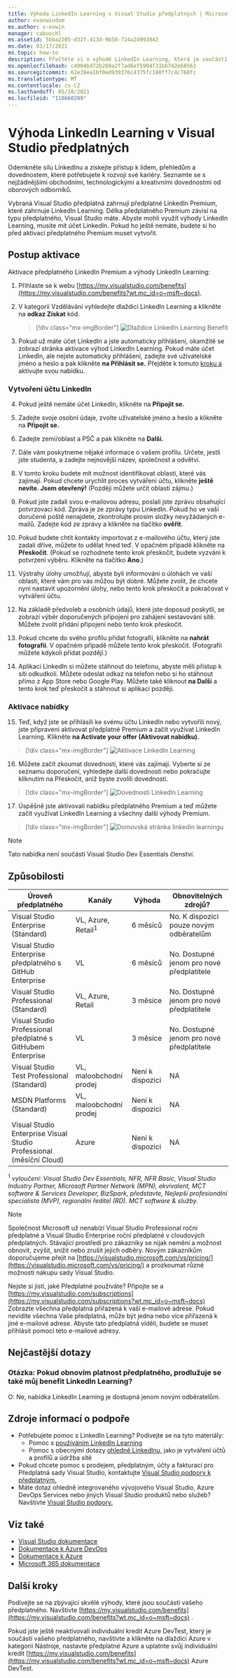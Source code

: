 ```yaml
---
title: Výhoda LinkedIn Learning v Visual Studio předplatných | Microsoft Docs
author: evanwindom
ms.author: v-evwin
manager: cabuschl
ms.assetid: 5bba2205-d32f-413d-9b58-724a24993842
ms.date: 03/17/2021
ms.topic: how-to
description: Přečtěte si o výhodě LinkedIn Learning, která je součástí předplatného LinkedIn Premium, které je součástí vybraných Visual Studio předplatného.
ms.openlocfilehash: c4004bd72b269a2f7ad6ef5904f31bb742e68563
ms.sourcegitcommit: 62e39ea1bf0ed939376c4375fc180ff7c4c760fc
ms.translationtype: MT
ms.contentlocale: cs-CZ
ms.lasthandoff: 05/28/2021
ms.locfileid: "110660209"
---
```

# <a name="the-linkedin-learning-benefit-in-visual-studio-subscriptions"></a>Výhoda LinkedIn Learning v Visual Studio předplatných

Odemkněte sílu LinkedInu a získejte přístup k lidem, přehledům a dovednostem, které potřebujete k rozvoji své kariéry.  Seznamte se s nejžádnějšími obchodními, technologickými a kreativními dovednostmi od oborových odborníků.

Vybraná Visual Studio předplatná zahrnují předplatné LinkedIn Premium, které zahrnuje LinkedIn Learning.  Délka předplatného Premium závisí na typu předplatného, Visual Studio máte.
Abyste mohli využít výhody LinkedIn Learning, musíte mít účet LinkedIn.  Pokud ho ještě nemáte, budete si ho před aktivací předplatného Premium muset vytvořit.

## <a name="activation-steps"></a>Postup aktivace
Aktivace předplatného LinkedIn Premium a výhody LinkedIn Learning:
1. Přihlaste se k webu [https://my.visualstudio.com/benefits](https://my.visualstudio.com/benefits?wt.mc_id=o~msft~docs).

2. V kategorii Vzdělávání vyhledejte dlaždici LinkedIn Learning a klikněte na **odkaz Získat** kód.
   > [!div class="mx-imgBorder"]
   > ![Dlaždice LinkedIn Learning Benefit](_img/vs-linkedin/vs-linkedin-6-month-tile.png "Pokud chcete získat kód a začít, klikněte na Získat kód.")

3. Pokud už máte účet LinkedIn a jste automaticky přihlášení, okamžitě se zobrazí stránka aktivace výhod LinkedIn Learning.  Pokud máte účet LinkedIn, ale nejste automaticky přihlášení, zadejte své uživatelské jméno a heslo a pak klikněte **na Přihlásit se.**  Přejděte k tomuto [kroku a](#activate-your-offer) aktivujte svou nabídku.

### <a name="create-a-linkedin-account"></a>Vytvoření účtu LinkedIn
4. Pokud ještě nemáte účet LinkedIn, klikněte na **Připojit se.**

5. Zadejte svoje osobní údaje, zvolte uživatelské jméno a heslo a klikněte na **Připojit se.**

6. Zadejte zemi/oblast a PSČ a pak klikněte na **Další.**

7. Dále vám poskytneme nějaké informace o vašem profilu.  Určete, jestli jste studenta, a zadejte nejnovější název, společnost a odvětví.

8. V tomto kroku budete mít možnost identifikovat oblasti, které vás zajímají.  Pokud chcete urychlit proces vytváření účtu, klikněte **ještě nevíte.  Jsem otevřený!**  (Později můžete určit oblasti zájmu.)

9. Pokud jste zadali svou e-mailovou adresu, poslali jste zprávu obsahující potvrzovací kód.  Zpráva je ze zprávy typu LinkedIn.  Pokud ho ve vaší doručené poště nenajdete, zkontrolujte prosím složky nevyžádaných e-mailů.  Zadejte kód ze zprávy a klikněte na tlačítko **ověřit**.

10. Pokud budete chtít kontakty importovat z e-mailového účtu, který jste zadali dříve, můžete to udělat hned teď.  V opačném případě klikněte na **Přeskočit**. (Pokud se rozhodnete tento krok přeskočit, budete vyzváni k potvrzení výběru.  Klikněte na tlačítko **Ano**.)

11. Výstrahy úlohy umožňují, abyste byli informováni o úlohách ve vaší oblasti, které vám pro vás můžou být dobré.  Můžete zvolit, že chcete nyní nastavit upozornění úlohy, nebo tento krok přeskočit a pokračovat v vytváření účtu.

12. Na základě předvoleb a osobních údajů, které jste doposud poskytli, se zobrazí výběr doporučených připojení pro zahájení sestavování sítě.  Můžete zvolit přidání připojení nebo tento krok přeskočit.

13. Pokud chcete do svého profilu přidat fotografii, klikněte na **nahrát fotografii**.  V opačném případě můžete tento krok přeskočit.  (Fotografii můžete kdykoli přidat později.)

14. Aplikaci LinkedIn si můžete stáhnout do telefonu, abyste měli přístup k síti odkudkoli.  Můžete odeslat odkaz na telefon nebo si ho stáhnout přímo z App Store nebo Google Play.  Můžete také kliknout **na Další** a tento krok teď přeskočit a stáhnout si aplikaci později.

### <a name="activate-your-offer"></a>Aktivace nabídky
15. Teď, když jste se přihlásili ke svému účtu LinkedIn nebo vytvořili nový, jste připraveni aktivovat předplatné Premium a začít využívat LinkedIn Learning.  Klikněte **na Activate your offer (Aktivovat nabídku).**
   > [!div class="mx-imgBorder"]
   > ![Aktivace LinkedIn Learning](_img/vs-linkedin/vs-linkedin-Activate1.png "Pokud se chcete začít učit, klikněte na Aktivovat nabídku.")

16. Můžete začít zkoumat dovednosti, které vás zajímají.  Vyberte si ze seznamu doporučení, vyhledejte  další dovednosti nebo pokračujte kliknutím na Přeskočit, aniž byste zvolili dovednosti.
   > [!div class="mx-imgBorder"]
   > ![Dovednosti LinkedIn Learning](_img/vs-linkedin/vs-linkedin-skills.png "Zvolte dovednosti, které chcete prozkoumat.")

17. Úspěšně jste aktivovali nabídku předplatného Premium a teď můžete začít využívat LinkedIn Learning a všechny další výhody Premium.
   > [!div class="mx-imgBorder"]
   > ![Domovská stránka linkedin learningu](_img/vs-linkedin/vs-linkedin-learning-home.png "Vítá vás LinkedIn Premium s LinkedIn Learning!")

> [!NOTE]
> Tato nabídka není součástí Visual Studio Dev Essentials členství.

## <a name="eligibility"></a>Způsobilosti

| Úroveň předplatného                                                 |     Kanály                                            | Výhoda                                                          | Obnovitelných zdrojů?    |
|--------------------------------------------------------------------|---------------------------------------------------------|------------------------------------------------------------------|---------------|
| Visual Studio Enterprise (Standard)   | VL, Azure, Retail<sup>1</sup> | 6 měsíců       |  No.  K dispozici pouze novým odběratelům          |
| Visual Studio Enterprise předplatného s GitHub Enterprise   | VL | 6 měsíců       |  No.  Dostupné jenom pro nové předplatitele          |
| Visual Studio Professional (Standard) | VL, Azure, Retail                                       | 3 měsíce                                                            |No.  Dostupné jenom pro nové předplatitele         |
| Visual Studio Professional předplatné s GitHubem Enterprise | VL | 3 měsíce      | No.  Dostupné jenom pro nové předplatitele         |
| Visual Studio Test Professional (Standard)                         | VL, maloobchodní prodej                                              | Není k dispozici                                            |  NA         |
| MSDN Platforms (Standard)                                          | VL, maloobchodní prodej                                              | Není k dispozici                                              | NA         |
| Visual Studio Enterprise Visual Studio Professional (měsíční Cloud) | Azure                                       | Není k dispozici                                                           |NA|

<sup>1</sup>  *vyloučení: Visual Studio Dev Essentials, NFR, NFR Basic, Visual Studio Industry Partner, Microsoft Partner Network (MPN), ekvivalent, MCT software & Services Developer, BizSpark, představte, Nejlepší profesionální specialista (MVP), regionální ředitel (RD).  MCT software & služby.*

> [!NOTE]
> Společnost Microsoft už nenabízí Visual Studio Professional roční předplatné a Visual Studio Enterprise roční předplatné v cloudových předplatných. Stávající prostředí pro zákazníky se nijak nemění a možnost obnovit, zvýšit, snížit nebo zrušit jejich odběry. Novým zákazníkům doporučujeme přejít na [https://visualstudio.microsoft.com/vs/pricing/](https://visualstudio.microsoft.com/vs/pricing/) a prozkoumat různé možnosti nákupu sady Visual Studio.

Nejste si jistí, jaké Předplatné používáte?  Připojte se a [https://my.visualstudio.com/subscriptions](https://my.visualstudio.com/subscriptions?wt.mc_id=o~msft~docs) Zobrazte všechna předplatná přiřazená k vaší e-mailové adrese. Pokud nevidíte všechna Vaše předplatná, může být jedna nebo více přiřazená k jiné e-mailové adrese.  Abyste tato předplatná viděli, budete se muset přihlásit pomocí této e-mailové adresy.

## <a name="frequently-asked-questions"></a>Nejčastější dotazy
### <a name="q-if-i-renew-my-subscription-does-my-linkedin-learning-benefit-also-renew"></a>Otázka: Pokud obnovím platnost předplatného, prodlužuje se také můj benefit LinkedIn Learning?
O: Ne, nabídka LinkedIn Learning je dostupná jenom novým odběratelům.

## <a name="support-resources"></a>Zdroje informací o podpoře
- Potřebujete pomoc s LinkedIn Learning?  Podívejte se na tyto materiály:
  - Pomoc s [používáním LinkedIn Learning](https://www.linkedin.com/help/learning)
  - Pomoc s obecnými dotazy [ohledně LinkedInu,](https://www.linkedin.com/help/linkedin) jako je vytváření účtů a profilů a údržba sítě
- Pokud chcete pomoc s prodejem, předplatným, účty a fakturací pro Předplatná sady Visual Studio, kontaktujte [Visual Studio podpory k předplatným.](https://my.visualstudio.com/gethelp)
- Máte dotaz ohledně integrovaného vývojového Visual Studio, Azure DevOps Services nebo jiných Visual Studio produktů nebo služeb?  Navštivte [Visual Studio podpory.](https://visualstudio.microsoft.com/support/)

## <a name="see-also"></a>Viz také
- [Visual Studio dokumentace](/visualstudio/)
- [Dokumentace k Azure DevOps](/azure/devops/)
- [Dokumentace k Azure](/azure/)
- [Microsoft 365 dokumentace](/microsoft-365/)

## <a name="next-steps"></a>Další kroky
Podívejte se na zbývající skvělé výhody, které jsou součástí vašeho předplatného. Navštivte [https://my.visualstudio.com/benefits](https://my.visualstudio.com/benefits?wt.mc_id=o~msft~docs) .

Pokud jste ještě neaktivovali individuální kredit Azure DevTest, který je součástí vašeho předplatného, navštivte a klikněte na dlaždici Azure v kategorii Nástroje, nastavte předplatné Azure a uplatnte svůj individuální kredit [https://my.visualstudio.com/benefits](https://my.visualstudio.com/benefits?wt.mc_id=o~msft~docs) Azure DevTest.